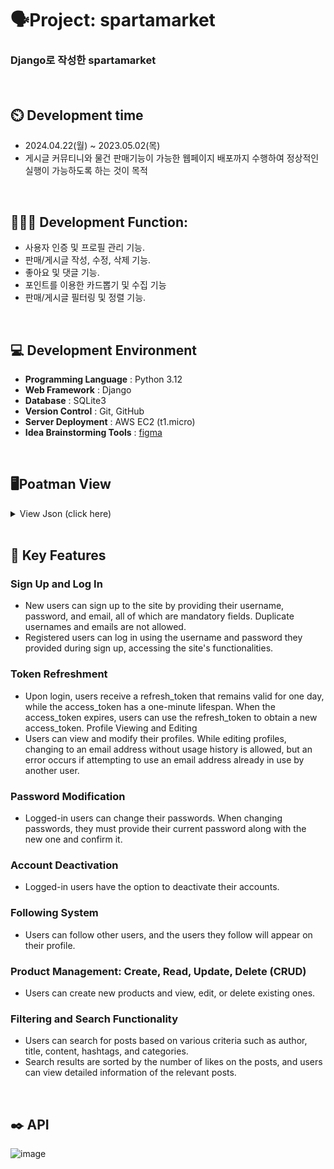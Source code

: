 # 🗣️Project: spartamarket
### Django로 작성한 spartamarket

<br>

## ⏲️ Development time
- 2024.04.22(월) ~ 2023.05.02(목)
- 게시글 커뮤티니와 물건 판매기능이 가능한 웹페이지 배포까지 수행하여 정상적인 실행이 가능하도록 하는 것이 목적
<br>

## 🧑‍🤝‍🧑 Development Function: 
- 사용자 인증 및 프로필 관리 기능.
- 판매/게시글 작성, 수정, 삭제 기능.
- 좋아요 및 댓글 기능.
- 포인트를 이용한 카드뽑기 및 수집 기능
- 판매/게시글 필터링 및 정렬 기능.

<br>

## 💻 Development Environment
- **Programming Language** : Python 3.12
- **Web Framework** : Django
- **Database** : SQLite3
- **Version Control** : Git, GitHub
- **Server Deployment** : AWS EC2 (t1.micro)
- **Idea Brainstorming Tools** : [figma](https://www.figma.com/board/AUgJMaoptrCo32HkvGSYhS/sparta_market?node-id=0-1&t=ejx4qWt9wHHgTUV4-1)
<br>

## 🖥️Poatman View

<details>
<summary>View Json (click here) </summary>
<div markdown="1">       

## **회원가입**
- 회원가입을 위해서 username, 비밀번호, 이메일, 이름, 생일을 입력 받을 수 있으며 ID, 비밀번호, 이메일을 필수로 입력을 받으며, ID와 이메일은 중복으로 작성이 불가능합니다. 또한 특수한 username은 제한되어 설정 할 수 없도록 하여 주소 입력에 혼동이 되지 않도록 하였습니다.

![image](https://github.com/billyhyunjun/spartamarket-DRF/assets/157565164/e913ed79-bb0b-48ba-8d81-7d6d2effb52d)


## **로그인**
- 회원 가입으로 작성이 된 아이디와 비밀번호로 로그인을 시도하면 refresh_token과 access_token이 발급이 됩니다.

![image](https://github.com/billyhyunjun/spartamarket-DRF/assets/157565164/ffe02b2f-85a6-41f9-a181-89bdccd2749d)


## **토큰 재발급**
- 로그인으로 발급 받은 refresh_token은 하루동안 사용이 가능하며 access_token은 1분으로 설정이 되어있습니다. access_token이 만료가 되면  refresh_token토큰을 이용하여 access_token을 재발급 받을 수 있습니다.

![image](https://github.com/billyhyunjun/spartamarket-DRF/assets/157565164/7059ada1-8898-449a-ab8e-40cd377fbe15)


## **프로필 조회**
- 주소끝에 유저의 ID를 적어 해당 유저의 프로필을 확인 할 수 있습니다.

![image](https://github.com/billyhyunjun/spartamarket-DRF/assets/157565164/2cc0df55-ffc6-41f3-a606-c17804d07c76)


## **로그아웃**
- 로그아웃의 데이터로 refresh_token을 입력하면 해당 refresh_token는 블랙리스트에 입력이 되어 재발급을 받지 못하는 상태로 저장 되어 로그아웃이 됩니다.

- 로그아웃 완료

![image](https://github.com/billyhyunjun/spartamarket-DRF/assets/157565164/c7f5e66a-4778-4713-a10e-e49007722e6e)

- 재시도시

![image](https://github.com/billyhyunjun/spartamarket-DRF/assets/157565164/2872e145-ad29-40de-bd95-77e8dfddfa5f)

- 토큰 재발급시 블랙처리된 토큰

![image](https://github.com/billyhyunjun/spartamarket-DRF/assets/157565164/57c2f2f6-5306-480f-ac76-2a764c240011)


## **본인 정보 수정**
- 주소에 해당하는 유저의 아이디로 접속을 하여 내용을 수정할 수 있으며 변경되지 않은 내용은 전의 내용을 반영하며, 자신이 설정한 이메일 또는 사용이력이 없는 이메일로 변경시에는 적용이 가능하나 타유저가 사용중인 이메일을 사용시 에러가 발생하며, 현재 접속중인 아이디로 타유저의 프로필을 변경할 수는 없습니다.

- 수정 완료

![image](https://github.com/billyhyunjun/spartamarket-DRF/assets/157565164/2af0b5b8-56c8-431a-9a83-d66b08e175b7)

- 다른 계정 수정시도 시

![image](https://github.com/billyhyunjun/spartamarket-DRF/assets/157565164/e6ef14d1-4440-4b31-86be-3319fcb0b45c)

- 중복 이메일 작성시

![image](https://github.com/billyhyunjun/spartamarket-DRF/assets/157565164/f92c6608-6c4f-41c7-92bb-3d4bd89532af)


## **패스워드 변경**
- 페스워드 변경 또한 로그인되어 있는 유저의 비밀번호를 변경을 하게 되며, 로그인되어 있는 아이디와 current_password가 일치하여야 하며, current_password와 new_password가 서로 다르고 new_password와 confirm_password의 일치를 확인 되면 비밀번호를 수정하며, 이후로는 수정된 비밀번호로 로그인을 시도해야지만, 토큰이 발급이 됩니다.

- 변경 성공

![image](https://github.com/billyhyunjun/spartamarket-DRF/assets/157565164/c3d37ff4-8164-434f-beac-fc377d5f9884)

- 수정 전 비밀번호 입력력

![image](https://github.com/billyhyunjun/spartamarket-DRF/assets/157565164/5bab4639-f045-4569-a802-0b46baf45bf4)

- 수정 후 비밀번호 입력

![image](https://github.com/billyhyunjun/spartamarket-DRF/assets/157565164/0d07f747-1501-4f52-a7ce-31214134a320)


## **회원 탈퇴**
- 로그인이 되어 있는 상태에서 탈퇴를 할려는 계정과 로그인 되어 있는 계정

- 회원 탈퇴 성공

![image](https://github.com/billyhyunjun/spartamarket-DRF/assets/157565164/4f037194-6569-4d02-a6e1-5f6ee93242db)

- 탈퇴 후 로그인 시도 시

![image](https://github.com/billyhyunjun/spartamarket-DRF/assets/157565164/5771d94d-e6fd-41bd-a014-ee34f5e64000)

- 다른 계정 탈퇴 시도시

![image](https://github.com/billyhyunjun/spartamarket-DRF/assets/157565164/a43c6d41-4356-4e40-a7fc-9d5269148720)


## **팔로잉 시스템**
- 로그인이 되어 있는 상태에서 내가 팔로잉을 하고 싶은 계정으로 팔로잉을 하면 내 프로필에 해당 계정이 생성이 됩니다.

- 팔로잉 성공

![image](https://github.com/billyhyunjun/spartamarket-DRF/assets/157565164/724f4101-d08c-41e0-8e3e-6e7eee363579)

- 내 프로필에 팔로잉 한 계정이 생성

![image](https://github.com/billyhyunjun/spartamarket-DRF/assets/157565164/0a29f0d3-40d4-4c9c-b6d6-c0e0e567148f)



## **상품 등록**
- 상품을 등록시 제목, 내용, 가격, 해시태그, 카테고리를 입력 받으며, 해시태그는 대소문자를 전부 대문자로 받아들여 저장을 하고, 중복없이 저장을 합니다.

- 상품 등록

![image](https://github.com/billyhyunjun/spartamarket-DRF/assets/157565164/bce5c5aa-f80e-4b15-8e28-105ea2fb12fd)

- 등록 결과

![image](https://github.com/billyhyunjun/spartamarket-DRF/assets/157565164/d7067a1f-5e24-437f-b078-9beee20e22d5)


## **상품 목록 조회**
- 상품은 로그인이 필요 없이 조회가 가능하며, 각 상점의 생성 순으로 작성이 되어 있습니다.

![image](https://github.com/billyhyunjun/spartamarket-DRF/assets/157565164/64a56108-e468-4278-b9ee-5ed0906e2d17)


## **상품 상세 조회**
- 상품 게시글의 id을 입력으로 넣어 해당 게시물의 내용만을 따로 볼 수 있으며 해당 게시물에 작성 되어 있는 댓글도 함께 볼 수 있습니다. 

![image](https://github.com/billyhyunjun/spartamarket-DRF/assets/157565164/9aca4411-5789-4f11-b26a-74dd87d68f78)


## **상품 수정**
- 상품의 내용을 수정하고, 변경 되지 않는 내용을 그대로 반영을 합니다.

![image](https://github.com/billyhyunjun/spartamarket-DRF/assets/157565164/9a63dd57-1434-4634-9b88-23378640272d)


## **상품 삭**
- 해당 로그인아이디와 작성된 게시글의 작성자가 동일하다면 게시글을 삭제 할 수 있습니다.

![image](https://github.com/billyhyunjun/spartamarket-DRF/assets/157565164/7e674a29-80b0-4d99-9663-d3343289b901)


## **필터링(검색기능)**
- key값에 검색할 대상과 value값으로 해당 내용을 입력하면 입력 데이터에 맞는 게시글이 조회가 되어 검색이 됩니다.

- 작성자 검색

![image](https://github.com/billyhyunjun/spartamarket-DRF/assets/157565164/974948d2-71b6-4fea-bb5f-123f332ea6d3)

- 제목 검색

![image](https://github.com/billyhyunjun/spartamarket-DRF/assets/157565164/f5b28365-e13c-4374-8904-a721227177b9)

- 내용 검색

![image](https://github.com/billyhyunjun/spartamarket-DRF/assets/157565164/b9b6bc85-b4c9-4e6c-967e-a1a9540d38f5)

- 게시글 좋아요 많은 순으로 보기

![image](https://github.com/billyhyunjun/spartamarket-DRF/assets/157565164/641f7660-941d-40f6-9be7-cd5b0e8d62d5)

- 해시태그 검색

![image](https://github.com/billyhyunjun/spartamarket-DRF/assets/157565164/018159bf-63b9-4401-9148-819ac3fee990)

- 카테고리 검색

![image](https://github.com/billyhyunjun/spartamarket-DRF/assets/157565164/1f16cb6b-e6b3-4b9f-8029-32c72044d488)




</div>
</details>

<br>

## 📌 Key Features

### Sign Up and Log In
- New users can sign up to the site by providing their username, password, and email, all of which are mandatory fields. Duplicate usernames and emails are not allowed.
- Registered users can log in using the username and password they provided during sign up, accessing the site's functionalities.
### Token Refreshment
- Upon login, users receive a refresh_token that remains valid for one day, while the access_token has a one-minute lifespan. When the access_token expires, users can use the refresh_token to obtain a new access_token.
Profile Viewing and Editing
- Users can view and modify their profiles. While editing profiles, changing to an email address without usage history is allowed, but an error occurs if attempting to use an email address already in use by another user.
### Password Modification
- Logged-in users can change their passwords. When changing passwords, they must provide their current password along with the new one and confirm it.
### Account Deactivation
- Logged-in users have the option to deactivate their accounts.
### Following System
- Users can follow other users, and the users they follow will appear on their profile.
### Product Management: Create, Read, Update, Delete (CRUD)
- Users can create new products and view, edit, or delete existing ones.
### Filtering and Search Functionality
- Users can search for posts based on various criteria such as author, title, content, hashtags, and categories.
- Search results are sorted by the number of likes on the posts, and users can view detailed information of the relevant posts.

<br> 

## ✒️ API

![image](https://github.com/billyhyunjun/spartamarket-DRF/assets/157565164/4934cbb8-0eec-43b1-8326-6d565bc87212)



